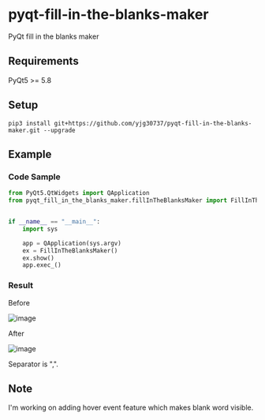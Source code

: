 # pyqt-fill-in-the-blanks-maker
PyQt fill in the blanks maker

## Requirements
PyQt5 >= 5.8

## Setup
```pip3 install git+https://github.com/yjg30737/pyqt-fill-in-the-blanks-maker.git --upgrade```

## Example
### Code Sample
```python
from PyQt5.QtWidgets import QApplication
from pyqt_fill_in_the_blanks_maker.fillInTheBlanksMaker import FillInTheBlanksMaker


if __name__ == "__main__":
    import sys

    app = QApplication(sys.argv)
    ex = FillInTheBlanksMaker()
    ex.show()
    app.exec_()
```

### Result

Before

![image](https://user-images.githubusercontent.com/55078043/148306133-5db34732-1541-4e49-ad4e-52457c262915.png)

After

![image](https://user-images.githubusercontent.com/55078043/148306184-2b3c5002-c38f-45ac-80fa-d1bafc7b6876.png)

Separator is ",".

## Note
I'm working on adding hover event feature which makes blank word visible.
